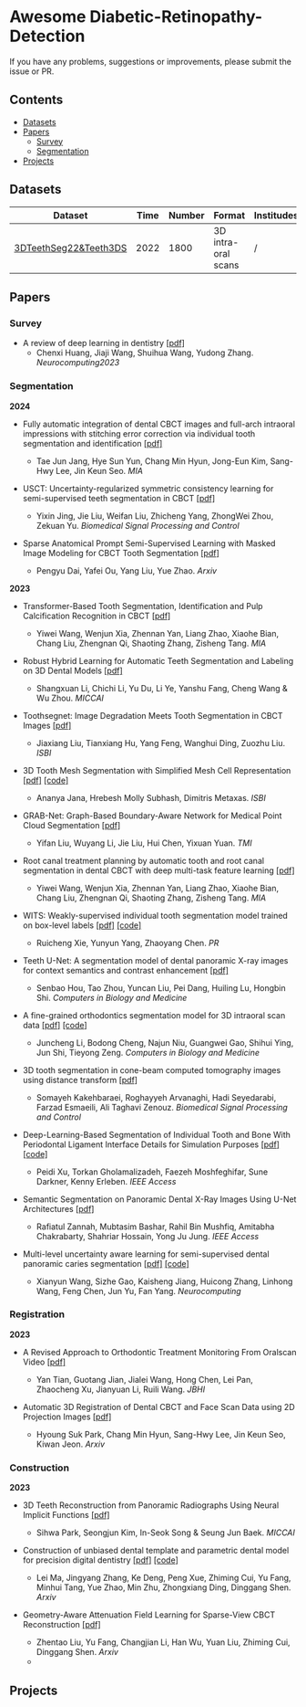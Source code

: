 # Awesome Diabetic-Retinopathy-Detection

If you have any problems, suggestions or improvements, please submit the issue or PR.

## Contents
* [Datasets](#datasets)
* [Papers](#papers)
  * [Survey](#survey)
  * [Segmentation](#Segmentation)
* [Projects](#projects)

## Datasets

| Dataset                   | Time     | Number |  Format   | Institudes | Tasks |
|---------------------------|----------|--------|-----------|------------| ----- |
| [3DTeethSeg22&Teeth3DS](https://github.com/abenhamadou/3DTeethSeg22_challenge) | 2022 | 1800 | 3D intra-oral scans | / | Segmentation |

## Papers

### Survey
- A review of deep learning in dentistry
  [[pdf]](https://www.sciencedirect.com/science/article/pii/S092523122300752X)
  - Chenxi Huang, Jiaji Wang, Shuihua Wang, Yudong Zhang. *Neurocomputing2023*


### Segmentation

**2024**
- Fully automatic integration of dental CBCT images and full-arch intraoral impressions with stitching error correction via individual tooth segmentation and identification
  [[pdf]](https://www.sciencedirect.com/science/article/pii/S1361841524000215)
  - Tae Jun Jang, Hye Sun Yun, Chang Min Hyun, Jong-Eun Kim, Sang-Hwy Lee, Jin Keun Seo. *MIA*

 - USCT: Uncertainty-regularized symmetric consistency learning for semi-supervised teeth segmentation in CBCT
   [[pdf]](https://www.sciencedirect.com/science/article/pii/S1746809424000909)
   - Yixin Jing, Jie Liu, Weifan Liu, Zhicheng Yang, ZhongWei Zhou, Zekuan Yu. *Biomedical Signal Processing and Control*

- Sparse Anatomical Prompt Semi-Supervised Learning with Masked Image Modeling for CBCT Tooth Segmentation
  [[pdf]](https://arxiv.org/abs/2402.04587)
  - Pengyu Dai, Yafei Ou, Yang Liu, Yue Zhao. *Arxiv*

**2023**
- Transformer-Based Tooth Segmentation, Identification and Pulp Calcification Recognition in CBCT
  [[pdf]](https://link.springer.com/chapter/10.1007/978-3-031-43904-9_68)
  - Yiwei Wang, Wenjun Xia, Zhennan Yan, Liang Zhao, Xiaohe Bian, Chang Liu, Zhengnan Qi, Shaoting Zhang, Zisheng Tang. *MIA*
  
- Robust Hybrid Learning for Automatic Teeth Segmentation and Labeling on 3D Dental Models
  [[pdf]](https://ieeexplore.ieee.org/abstract/document/10169899)
  - Shangxuan Li, Chichi Li, Yu Du, Li Ye, Yanshu Fang, Cheng Wang & Wu Zhou. *MICCAI*

- Toothsegnet: Image Degradation Meets Tooth Segmentation in CBCT Images
  [[pdf]](https://ieeexplore.ieee.org/abstract/document/10230557)
  - Jiaxiang Liu, Tianxiang Hu, Yang Feng, Wanghui Ding, Zuozhu Liu. *ISBI*
  
- 3D Tooth Mesh Segmentation with Simplified Mesh Cell Representation
  [[pdf]](https://ieeexplore.ieee.org/abstract/document/10230650/citations#citations)
  [[code]](https://github.com/ananyajana/tooth_mesh_seg)
  - Ananya Jana, Hrebesh Molly Subhash, Dimitris Metaxas. *ISBI*

- GRAB-Net: Graph-Based Boundary-Aware Network for Medical Point Cloud Segmentation
  [[pdf]](https://ieeexplore.ieee.org/abstract/document/10093984)
  - Yifan Liu, Wuyang Li, Jie Liu, Hui Chen, Yixuan Yuan. *TMI*

- Root canal treatment planning by automatic tooth and root canal segmentation in dental CBCT with deep multi-task feature learning
  [[pdf]](https://www.sciencedirect.com/science/article/pii/S1361841523000117)
  - Yiwei Wang, Wenjun Xia, Zhennan Yan, Liang Zhao, Xiaohe Bian, Chang Liu, Zhengnan Qi, Shaoting Zhang, Zisheng Tang. *MIA*
  
- WITS: Weakly-supervised individual tooth segmentation model trained on box-level labels
  [[pdf]](https://www.sciencedirect.com/science/article/pii/S003132032200454X)
  [[code]](https://github.com/ruicx/Individual-Tooth-Segmentation-with-Rectangle-Labels)
  - Ruicheng Xie, Yunyun Yang, Zhaoyang Chen. *PR*

- Teeth U-Net: A segmentation model of dental panoramic X-ray images for context semantics and contrast enhancement
  [[pdf]](https://www.sciencedirect.com/science/article/pii/S0010482522010046)
  - Senbao Hou, Tao Zhou, Yuncan Liu, Pei Dang, Huiling Lu, Hongbin Shi. *Computers in Biology and Medicine*

- A fine-grained orthodontics segmentation model for 3D intraoral scan data
  [[pdf]](https://www.sciencedirect.com/science/article/pii/S0010482523012866)
  [[code]](https://github.com/MIVRC/Fast-TGCN)
  - Juncheng Li, Bodong Cheng, Najun Niu, Guangwei Gao, Shihui Ying, Jun Shi, Tieyong Zeng. *Computers in Biology and Medicine*
  

- 3D tooth segmentation in cone-beam computed tomography images using distance transform
  [[pdf]](https://www.sciencedirect.com/science/article/pii/S174680942200578X)
  - Somayeh Kakehbaraei, Roghayyeh Arvanaghi, Hadi Seyedarabi, Farzad Esmaeili, Ali Taghavi Zenouz. *Biomedical Signal Processing and Control*
 
- Deep-Learning-Based Segmentation of Individual Tooth and Bone With Periodontal Ligament Interface Details for Simulation Purposes
  [[pdf]](https://ieeexplore.ieee.org/abstract/document/10256039)
  [[code]](https://github.com/diku-dk/AutoJawSegment)
  - Peidi Xu, Torkan Gholamalizadeh, Faezeh Moshfeghifar, Sune Darkner, Kenny Erleben. *IEEE Access*

- Semantic Segmentation on Panoramic Dental X-Ray Images Using U-Net Architectures
  [[pdf]](https://ieeexplore.ieee.org/abstract/document/10477346)
  - Rafiatul Zannah, Mubtasim Bashar, Rahil Bin Mushfiq, Amitabha Chakrabarty, Shahriar Hossain, Yong Ju Jung. *IEEE Access*

- Multi-level uncertainty aware learning for semi-supervised dental panoramic caries segmentation
  [[pdf]](https://www.sciencedirect.com/science/article/pii/S0925231223003193)
  [[code]](https://github.com/Zzz512/MLUA)
  - Xianyun Wang, Sizhe Gao, Kaisheng Jiang, Huicong Zhang, Linhong Wang, Feng Chen, Jun Yu, Fan Yang. *Neurocomputing*


### Registration
**2023**
- A Revised Approach to Orthodontic Treatment Monitoring From Oralscan Video
  [[pdf]](https://ieeexplore.ieee.org/abstract/document/10264061)
  - Yan Tian, Guotang Jian, Jialei Wang, Hong Chen, Lei Pan, Zhaocheng Xu, Jianyuan Li, Ruili Wang. *JBHI*
  
- Automatic 3D Registration of Dental CBCT and Face Scan Data using 2D Projection Images
  [[pdf]](https://arxiv.org/abs/2305.10132)
  - Hyoung Suk Park, Chang Min Hyun, Sang-Hwy Lee, Jin Keun Seo, Kiwan Jeon. *Arxiv*
  

### Construction 
**2023**
- 3D Teeth Reconstruction from Panoramic Radiographs Using Neural Implicit Functions
  [[pdf]](https://link.springer.com/chapter/10.1007/978-3-031-43999-5_36)
  - Sihwa Park, Seongjun Kim, In-Seok Song & Seung Jun Baek. *MICCAI*

- Construction of unbiased dental template and parametric dental model for precision digital dentistry
  [[pdf]](https://arxiv.org/abs/2304.03556)
  [[code]](https://github.com/Marvin0724/Teeth_template)
  - Lei Ma, Jingyang Zhang, Ke Deng, Peng Xue, Zhiming Cui, Yu Fang, Minhui Tang, Yue Zhao, Min Zhu, Zhongxiang Ding, Dinggang Shen. *Arxiv*

- Geometry-Aware Attenuation Field Learning for Sparse-View CBCT Reconstruction
  [[pdf]](https://arxiv.org/abs/2303.14739)
  - Zhentao Liu, Yu Fang, Changjian Li, Han Wu, Yuan Liu, Zhiming Cui, Dinggang Shen. *Arxiv*
  - 
## Projects


